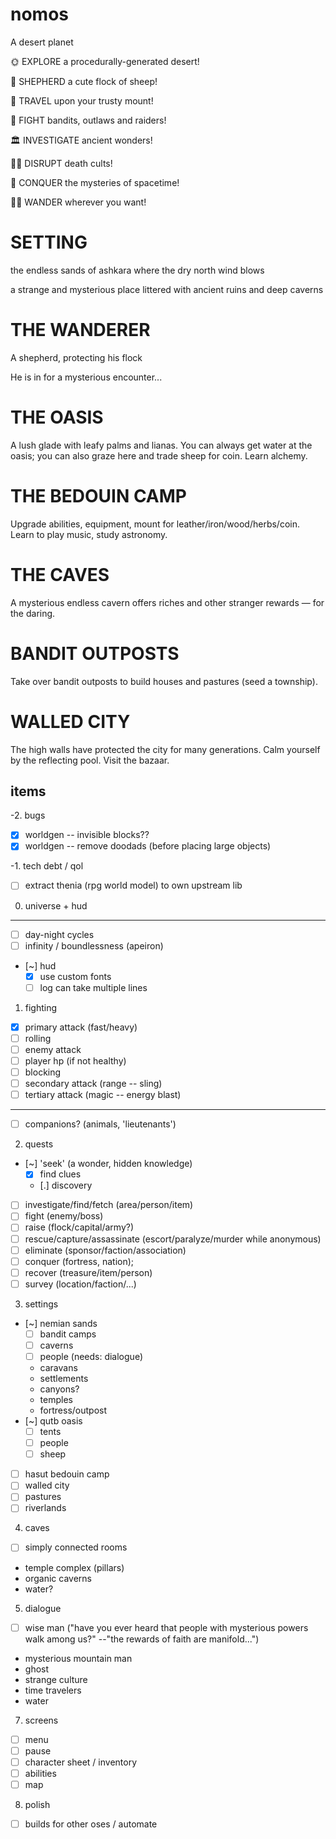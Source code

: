 # nomos

A desert planet

🌞 EXPLORE a procedurally-generated desert! 

🐑 SHEPHERD a cute flock of sheep!

🐫 TRAVEL upon your trusty mount!

🤠 FIGHT bandits, outlaws and raiders!

🏛 INVESTIGATE ancient wonders!

🕵🏻‍ DISRUPT death cults!

🧞‍ CONQUER the mysteries of spacetime!

👳🏽‍️ WANDER wherever you want!

# SETTING
the endless sands of ashkara
where the dry north wind blows

a strange and mysterious place littered with ancient ruins and deep caverns

# THE WANDERER
A shepherd, protecting his flock

He is in for a mysterious encounter...

# THE OASIS
A lush glade with leafy palms and lianas. You can always get water at the oasis; you can also graze here and trade sheep for coin. Learn alchemy.

# THE BEDOUIN CAMP
Upgrade abilities, equipment, mount for leather/iron/wood/herbs/coin. Learn to play music, study astronomy.

# THE CAVES
A mysterious endless cavern offers riches and other stranger rewards — for the daring.

# BANDIT OUTPOSTS
Take over bandit outposts to build houses and pastures (seed a township).

# WALLED CITY
The high walls have protected the city for many generations. Calm yourself by the reflecting pool. Visit the bazaar.


## items

-2. bugs
  - [x] worldgen -- invisible blocks??
  - [x] worldgen -- remove doodads (before placing large objects)

-1. tech debt / qol
  - [ ] extract thenia (rpg world model) to own upstream lib

0. universe + hud
  ---
  - [ ] day-night cycles
  - [ ] infinity / boundlessness (apeiron)
  - [~] hud
    - [x] use custom fonts
    - [ ] log can take multiple lines

1. fighting
  - [x] primary attack  (fast/heavy)
  - [ ] rolling
  - [ ] enemy attack
  - [ ] player hp (if not healthy)
  - [ ] blocking
  - [ ] secondary attack (range -- sling)
  - [ ] tertiary attack (magic -- energy blast)
  ---
  - [ ] companions? (animals, 'lieutenants')

2. quests
 - [~] 'seek' (a wonder, hidden knowledge)
   - [x] find clues
   - [.] discovery
 - [ ] investigate/find/fetch (area/person/item)
 - [ ] fight (enemy/boss)
 - [ ] raise (flock/capital/army?)
 - [ ] rescue/capture/assassinate (escort/paralyze/murder while anonymous)
 - [ ] eliminate (sponsor/faction/association)
 - [ ] conquer (fortress, nation); 
 - [ ] recover (treasure/item/person)
 - [ ] survey (location/faction/...)

3. settings
 - [~] nemian sands
   - [ ] bandit camps
   - [ ] caverns
   - [ ] people (needs: dialogue)
   - caravans
   - settlements
   - canyons?
   - temples
   - fortress/outpost
 - [~] qutb oasis
   - [ ] tents
   - [ ] people
   - [ ] sheep
 - [ ] hasut bedouin camp
 - [ ] walled city
 - [ ] pastures
 - [ ] riverlands

4. caves
  - [ ] simply connected rooms
  - temple complex (pillars)
  - organic caverns
  - water?

5. dialogue
  - [ ] wise man ("have you ever heard that people with mysterious powers walk among us?" --"the rewards of faith are manifold...")
  - mysterious mountain man
  - ghost
  - strange culture
  - time travelers
  - water

7. screens
  - [ ] menu
  - [ ] pause
  - [ ] character sheet / inventory
  - [ ] abilities
  - [ ] map

8. polish
  - [ ] builds for other oses / automate

